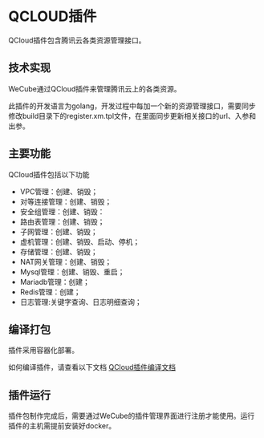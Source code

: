 # QCLOUD插件
QCloud插件包含腾讯云各类资源管理接口。

## 技术实现
WeCube通过QCloud插件来管理腾讯云上的各类资源。

此插件的开发语言为golang，开发过程中每加一个新的资源管理接口，需要同步修改build目录下的register.xm.tpl文件，在里面同步更新相关接口的url、入参和出参。


## 主要功能
QCloud插件包括以下功能

- VPC管理：创建、销毁；
- 对等连接管理：创建、销毁；
- 安全组管理：创建、销毁：
- 路由表管理：创建、销毁；
- 子网管理：创建、销毁；
- 虚机管理：创建、销毁、启动、停机；
- 存储管理：创建、销毁；
- NAT网关管理：创建、销毁；
- Mysql管理：创建、销毁、重启；
- Mariadb管理：创建；
- Redis管理：创建；
- 日志管理:关键字查询、日志明细查询；

## 编译打包
插件采用容器化部署。

如何编译插件，请查看以下文档
[QCloud插件编译文档](docs/compile/wecube-plugins-qcloud_compile_guide.md)


## 插件运行
插件包制作完成后，需要通过WeCube的插件管理界面进行注册才能使用。运行插件的主机需提前安装好docker。
